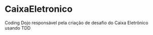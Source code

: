 CaixaEletronico
===============

Coding Dojo responsável pela criação de desafio do Caixa Eletrônico usando TDD
